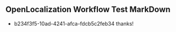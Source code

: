## OpenLocalization Workflow Test MarkDown
* b234f3f5-10ad-4241-afca-fdcb5c2feb34 thanks!

<!--HONumber=Jul16_HO2-->


